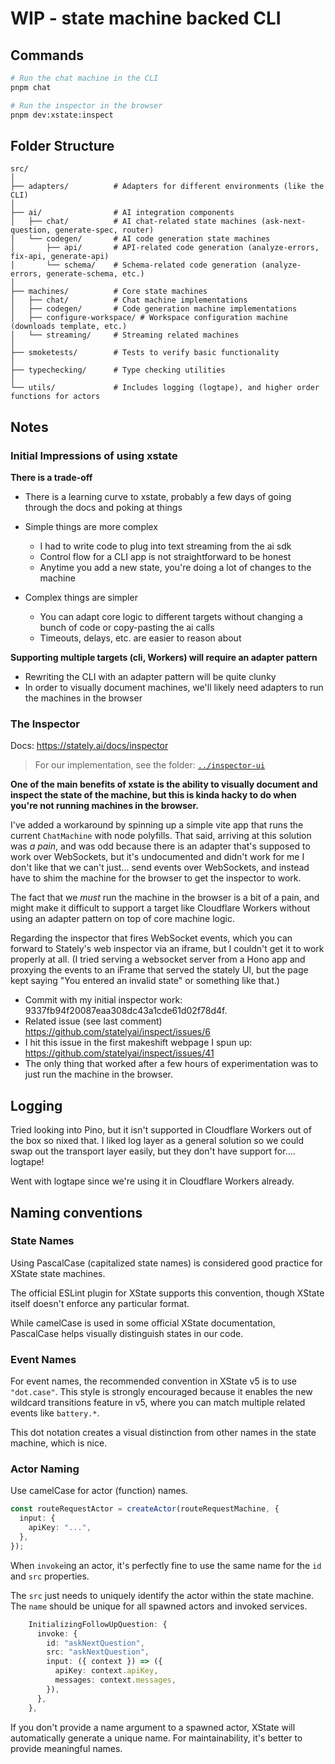 # WIP - state machine backed CLI

## Commands

```sh
# Run the chat machine in the CLI
pnpm chat

# Run the inspector in the browser
pnpm dev:xstate:inspect
```

## Folder Structure

```
src/
│
├── adapters/          # Adapters for different environments (like the CLI)
│
├── ai/                # AI integration components
│   ├── chat/          # AI chat-related state machines (ask-next-question, generate-spec, router)
│   └── codegen/       # AI code generation state machines
│       ├── api/       # API-related code generation (analyze-errors, fix-api, generate-api)
│       └── schema/    # Schema-related code generation (analyze-errors, generate-schema, etc.)
│
├── machines/          # Core state machines
│   ├── chat/          # Chat machine implementations
│   ├── codegen/       # Code generation machine implementations
│   ├── configure-workspace/ # Workspace configuration machine (downloads template, etc.)
│   └── streaming/     # Streaming related machines
│
├── smoketests/        # Tests to verify basic functionality
│
├── typechecking/      # Type checking utilities
│
└── utils/             # Includes logging (logtape), and higher order functions for actors
```

## Notes

### Initial Impressions of using xstate

**There is a trade-off**

- There is a learning curve to xstate, probably a few days of going through the docs and poking at things

- Simple things are more complex
  - I had to write code to plug into text streaming from the ai sdk
  - Control flow for a CLI app is not straightforward to be honest
  - Anytime you add a new state, you're doing a lot of changes to the machine

- Complex things are simpler
  - You can adapt core logic to different targets without changing a bunch of code or copy-pasting the ai calls
  - Timeouts, delays, etc. are easier to reason about

**Supporting multiple targets (cli, Workers) will require an adapter pattern**

- Rewriting the CLI with an adapter pattern will be quite clunky
- In order to visually document machines, we'll likely need adapters to run the machines in the browser

### The Inspector

Docs: https://stately.ai/docs/inspector

> For our implementation, see the folder: [`../inspector-ui`](../inspector-ui)

**One of the main benefits of xstate is the ability to visually document and inspect the state of the machine, but this is kinda hacky to do when you're not running machines in the browser.**

I've added a workaround by spinning up a simple vite app that runs the current `ChatMachine` with node polyfills. That said, arriving at this solution was _a pain_, and was odd because there is an adapter that's supposed to work over WebSockets, but it's undocumented and didn't work for me I don't like that we can't just... send events over WebSockets, and instead have to shim the machine for the browser to get the inspector to work.

The fact that we _must_ run the machine in the browser is a bit of a pain, and might make it difficult to support a target like Cloudflare Workers without using an adapter pattern on top of core machine logic.

Regarding the inspector that fires WebSocket events, which you can forward to Stately's web inspector via an iframe, but I couldn't get it to work properly at all. (I tried serving a websocket server from a Hono app and proxying the events to an iFrame that served the stately UI, but the page kept saying "You entered an invalid state" or something like that.)

- Commit with my initial inspector work: 9337fb94f20087eaa308dc43a1cde61d02f78d4f.
- Related issue (see last comment) https://github.com/statelyai/inspect/issues/6
- I hit this issue in the first makeshift webpage I spun up: https://github.com/statelyai/inspect/issues/41
- The only thing that worked after a few hours of experimentation was to just run the machine in the browser.


## Logging

Tried looking into Pino, but it isn't supported in Cloudflare Workers out of the box so nixed that. I liked log layer as a general solution so we could swap out the transport layer easily, but they don't have support for.... logtape!

Went with logtape since we're using it in Cloudflare Workers already.

## Naming conventions

### State Names
Using PascalCase (capitalized state names) is considered good practice for XState state machines.

The official ESLint plugin for XState supports this convention, though XState itself doesn't enforce any particular format.

While camelCase is used in some official XState documentation, PascalCase helps visually distinguish states in our code.

### Event Names
For event names, the recommended convention in XState v5 is to use `"dot.case"`. This style is strongly encouraged because it enables the new wildcard transitions feature in v5, where you can match multiple related events like `battery.*`.

This dot notation creates a visual distinction from other names in the state machine, which is nice.

### Actor Naming

Use camelCase for actor (function) names.

```ts
const routeRequestActor = createActor(routeRequestMachine, {
  input: {
    apiKey: "...",
  },
});
```

When `invoke`ing an actor, it's perfectly fine to use the same name for the `id` and `src` properties.

The `src` just needs to uniquely identify the actor within the state machine. The `name` should be unique for all spawned actors and invoked services.

```ts
    InitializingFollowUpQuestion: {
      invoke: {
        id: "askNextQuestion",
        src: "askNextQuestion",
        input: ({ context }) => ({
          apiKey: context.apiKey,
          messages: context.messages,
        }),
      },
    },
```

If you don't provide a name argument to a spawned actor, XState will automatically generate a unique name. For maintainability, it's better to provide meaningful names.
